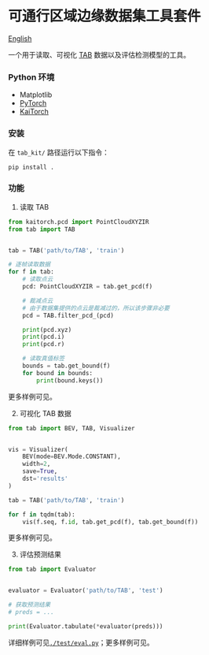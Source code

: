 # 可通行区域边缘数据集工具套件

[English](./README.md)

一个用于读取、可视化 [TAB](https://github.com/kaiopen/tab) 数据以及评估检测模型的工具。

### Python 环境
- Matplotlib
- [PyTorch](https://pytorch.org)
- [KaiTorch](https://github.com/kaiopen/kaitorch)

### 安装
在 `tab_kit/` 路径运行以下指令：
```shell
pip install .
```

### 功能
1. 读取 TAB
```python
from kaitorch.pcd import PointCloudXYZIR
from tab import TAB


tab = TAB('path/to/TAB', 'train')

# 逐帧读取数据
for f in tab:
    # 读取点云
    pcd: PointCloudXYZIR = tab.get_pcd(f)

    # 裁减点云
    # 由于数据集提供的点云是裁减过的，所以该步骤非必要
    pcd = TAB.filter_pcd_(pcd)

    print(pcd.xyz)
    print(pcd.i)
    print(pcd.r)

    # 读取真值标签
    bounds = tab.get_bound(f)
    for bound in bounds:
        print(bound.keys())

```

更多样例可见。

2. 可视化 TAB 数据
```python
from tab import BEV, TAB, Visualizer


vis = Visualizer(
    BEV(mode=BEV.Mode.CONSTANT),
    width=2,
    save=True,
    dst='results'
)

tab = TAB('path/to/TAB', 'train')

for f in tqdm(tab):
    vis(f.seq, f.id, tab.get_pcd(f), tab.get_bound(f))

```

更多样例可见。

3. 评估预测结果
```python
from tab import Evaluator


evaluator = Evaluator('path/to/TAB', 'test')

# 获取预测结果
# preds = ...

print(Evaluator.tabulate(*evaluator(preds)))

```

详细样例可见[`./test/eval.py`](./test/eval.py)；更多样例可见。